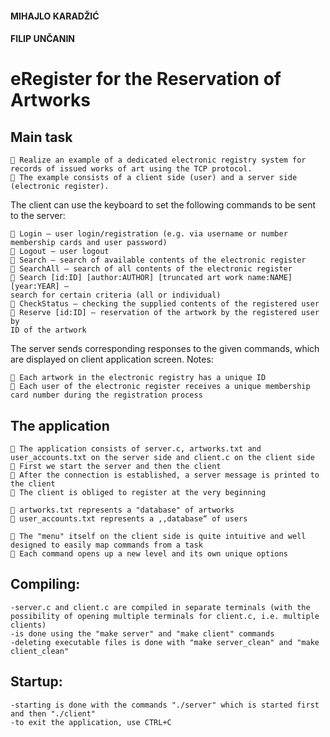 
#### MIHAJLO KARADŽIĆ

#### FILIP UNČANIN

# eRegister for the Reservation of Artworks


## Main task

```
 Realize an example of a dedicated electronic registry system for
records of issued works of art using the TCP protocol.
 The example consists of a client side (user) and a server side
(electronic register).
```

The client can use the keyboard to set the following commands to be sent to the server:

```
 Login – user login/registration (e.g. via username or number
membership cards and user password)
 Logout – user logout
 Search – search of available contents of the electronic register
 SearchAll – search of all contents of the electronic register
 Search [id:ID] [author:AUTHOR] [truncated art work name:NAME] [year:YEAR] –
search for certain criteria (all or individual)
 CheckStatus – checking the supplied contents of the registered user
 Reserve [id:ID] – reservation of the artwork by the registered user by
ID of the artwork
```

The server sends corresponding responses to the given commands, which are displayed on client application screen.
Notes:

```
 Each artwork in the electronic registry has a unique ID
 Each user of the electronic register receives a unique membership card number during the registration process
```

## The application

```
 The application consists of server.c, artworks.txt and
user_accounts.txt on the server side and client.c on the client side
 First we start the server and then the client
 After the connection is established, a server message is printed to the client
 The client is obliged to register at the very beginning
```

```
 artworks.txt represents a "database" of artworks
 user_accounts.txt represents a ,,database“ of users
```

```
 The "menu" itself on the client side is quite intuitive and well
designed to easily map commands from a task
 Each command opens up a new level and its own unique options
```


## Compiling:
	-server.c and client.c are compiled in separate terminals (with the possibility of opening multiple terminals for client.c, i.e. multiple clients)
	-is done using the "make server" and "make client" commands
	-deleting executable files is done with "make server_clean" and "make client_clean"

## Startup:
	-starting is done with the commands "./server" which is started first and then "./client"
	-to exit the application, use CTRL+C
